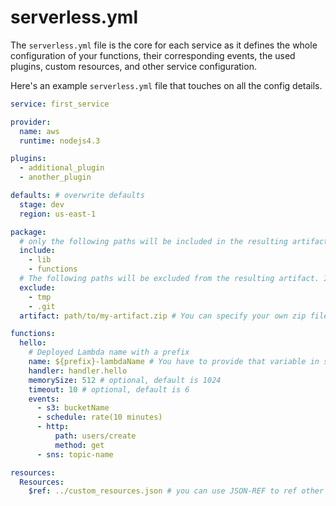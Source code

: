 # serverless.yml

The `serverless.yml` file is the core for each service as it defines the whole configuration of your functions, their
corresponding events, the used plugins, custom resources, and other service configuration.

Here's an example `serverless.yml` file that touches on all the config details.

```yml
service: first_service

provider:
  name: aws
  runtime: nodejs4.3

plugins:
  - additional_plugin
  - another_plugin

defaults: # overwrite defaults
  stage: dev
  region: us-east-1

package:
  # only the following paths will be included in the resulting artifact which will be uploaded. Without specific include everything in the current folder will be included
  include:
    - lib
    - functions
  # The following paths will be excluded from the resulting artifact. If both include and exclude are defined we first apply the include, then the exclude so files are guaranteed to be excluded
  exclude:
    - tmp
    - .git
  artifact: path/to/my-artifact.zip # You can specify your own zip file for your service. Serverless won't zip your service if this is set

functions:
  hello:
    # Deployed Lambda name with a prefix
    name: ${prefix}-lambdaName # You have to provide that variable in serverless.env.yml
    handler: handler.hello
    memorySize: 512 # optional, default is 1024
    timeout: 10 # optional, default is 6
    events:
      - s3: bucketName
      - schedule: rate(10 minutes)
      - http:
          path: users/create
          method: get
      - sns: topic-name

resources:
  Resources:
    $ref: ../custom_resources.json # you can use JSON-REF to ref other JSON files
```
